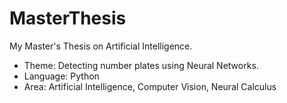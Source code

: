 # MasterThesis
My Master's Thesis on Artificial Intelligence.  
* Theme: Detecting number plates using Neural Networks.
* Language: Python
* Area: Artificial Intelligence, Computer Vision, Neural Calculus

